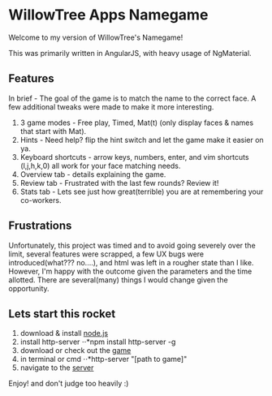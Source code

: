 # WillowTree Apps Namegame

Welcome to my version of WillowTree's Namegame!

This was primarily written in AngularJS, with heavy usage of NgMaterial.

## Features

In brief - The goal of the game is to match the name to the correct face. A few additional tweaks were made to make it more interesting.

1. 3 game modes - Free play, Timed, Mat(t) (only display faces & names that start with Mat).
2. Hints - Need help? flip the hint switch and let the game make it easier on ya.
3. Keyboard shortcuts - arrow keys, numbers, enter, and vim shortcuts (l,j,h,k,0) all work for your face matching needs.
4. Overview tab - details explaining the game.
5. Review tab - Frustrated with the last few rounds? Review it!
6. Stats tab - Lets see just how great(terrible) you are at remembering your co-workers.


## Frustrations

Unfortunately, this project was timed and to avoid going severely over the limit, several features were scrapped, a few UX bugs were introduced(what??? no....), and html was left in a rougher state than I like. However, I'm happy with the outcome given the parameters and the time allotted. There are several(many) things I would change given the opportunity.


## Lets start this rocket

1. download & install [node.js](https://www.nestrealty.com/charlottesville/listings/3300_middle_mountain_rd/567838.html)
2. install http-server
⋅⋅*npm install http-server -g
3. download or check out the [game](https://github.com/dlustig/willowtree-namegame.git)
4. in terminal or cmd 
⋅⋅*http-server "[path to game]"
5. navigate to the [server](http://localhost:8080)




Enjoy! and don't judge too heavily :)
